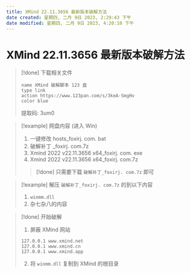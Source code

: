 ```yaml
---
title: XMind 22.11.3656 最新版本破解方法
date created: 星期四, 二月 9日 2023, 2:29:43 下午
date modified: 星期四, 二月 9日 2023, 4:20:10 下午
---
```


# XMind 22.11.3656 最新版本破解方法

>[!done] 下载相关文件
>~~~button
> name XMind 破解脚本 123 盘
> type link
> action https://www.123pan.com/s/3keA-SmgHv
> color blue
> ~~~
> 提取码: 3um0

>[!example] 网盘内容 (进入 Win)
>1. 一键修改 hosts_foxirj. com. bat
>2. 破解补丁 _foxirj. com.7z
>3. Xmind 2022 v22.11.3656 x64_foxirj. com. exe
>4. Xmind 2022 v22.11.3656 x64_foxirj. com.7z
>
>>[!done] 只需要下载 `破解补丁_foxirj. com.7z` 即可
>

>[!example] 解压 `破解补丁_foxirj. com.7z` 的到以下内容
>1. `winmm.dll`
>2. 杂七杂八的内容

>[!done] 开始破解
>1. 屏蔽 XMind 网站
> ~~~hosts
> 127.0.0.1 www.xmind.net
> 127.0.0.1 www.xmind.cn
>127.0.0.1 www.xmind.app
> ~~~
>2. 将 `winmm.dll` 复制到 XMind 的根目录